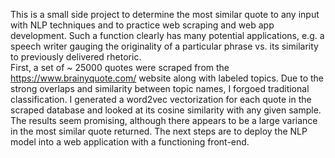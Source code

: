 This is a small side project to determine the most similar quote to any input with NLP techniques and to practice web scraping and web app development. 
Such a function clearly has many potential applications, e.g. a speech writer gauging the originality of a particular phrase vs. its similarity to previously delivered rhetoric.  
First, a set of ~ 25000 quotes were scraped from the https://www.brainyquote.com/ website along with labeled topics. 
Due to the strong overlaps and similarity between topic names, I forgoed traditional classification.
I generated a word2vec vectorization for each quote in the scraped database and looked at its cosine similarity with any given sample.  
The results seem promising, although there appears to be a large variance in the most similar quote returned. 
The next steps are to deploy the NLP model into a web application with a functioning front-end. 
